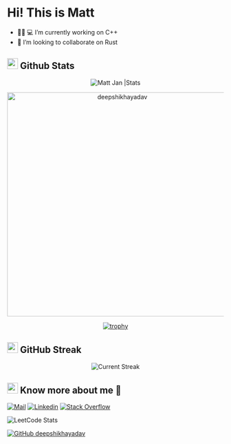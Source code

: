 
# Hi! This is Matt

- 👩🏻‍ 💻 I’m currently working on C++
- 👯 I’m looking to collaborate on Rust

## <img src="https://th.bing.com/th/id/R.011db7f1e14cdcefd5ed8b056f70d038?rik=NHHx7PD%2bLTi5YA&riu=http%3a%2f%2fui.trinine.net%2fwp%2fwp-content%2fuploads%2f2016%2f06%2f20160602_GraphAnimeIcon.gif&ehk=TXXGvgTPI6i%2f5xQe%2fW3mnT36hQPfIBwZcQsaKAlJWhs%3d&risl=&pid=ImgRaw&r=0" width="25"> <b>Github Stats</b>

 <div align="center">
<img src="https://github-readme-stats.vercel.app/api?username=zoo868e&count_private=true&show_icons=true&theme=highcontrast&include_all_commits=true" alt="Matt Jan |Stats" />
   
   <a href="https://github.com/zoo868e"><img src="https://github-profile-summary-cards.vercel.app/api/cards/profile-details?username=zoo868e&theme=dracula&hide_border=true"  width="520" alt="deepshikhayadav"/></a>
  
[![trophy](https://github-profile-trophy.vercel.app/?username=zoo868e)](https://github.com/zoo868e/github-profile-trophy)
 
  </div>


## <img src="https://media.giphy.com/media/Mp5uJLEE9Ompq/giphy.gif" width="25"> <b>GitHub Streak</b>

<p align="center"> <img alt="Current Streak" src="https://github-readme-streak-stats.herokuapp.com/?user=zoo868e&theme=dark" /> </p>
  
## <img src="https://media.tenor.com/images/7e96d994f29b388f63f7aa77ff2bea78/tenor.gif" width="25"> <b> Know more about me 👋</b>
  
[![Mail](https://img.shields.io/badge/-Say%20Hi!-black?style=for-the-badge&logo=gmail)](mailto:zoo868e@gmail.com)
[![Linkedin](https://img.shields.io/badge/-LinkedIn-black?style=for-the-badge&logo=Linkedin)](https://www.linkedin.com/in/jingping-jan)
[![Stack Overflow](https://img.shields.io/badge/-StackOverflow-black?style=for-the-badge&logo=StackOverflow)]([https://stackoverflow.com/users/12636730/deepshikha-yadav](https://stackoverflow.com/users/19577078/jingping-jan)?tab=topactivity)

![LeetCode Stats](https://leetcard.jacoblin.cool/zoo868e?theme=unicorn&font=Ubuntu&ext=heatmap)



[![GitHub deepshikhayadav](https://img.shields.io/github/followers/zoo868e?label=follow&style=social&logoColor=black)](https://github.com/deepshikhayadav)
